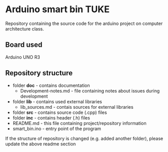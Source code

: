 # Arduino smart bin TUKE

Repository containing the source code for the arduino
project on computer architecture class.

## Board used
Arduino UNO R3

## Repository structure
* folder <b>doc</b> - contains documentation
    - Development-notes.md - file containing notes about
                             issues during development
* folder <b>lib</b> - contains used external libraries
    - lib_sources.md - contais sources for external libraries
* folder <b>src</b> - contains source code (.cpp) files
* folder <b>inc</b> - contains header (.h) files
* README.md - this file containing project/repository information
* smart_bin.ino - entry point of the program

If the structure of repository is changed (e.g. added another folder),
please update the above readme section
